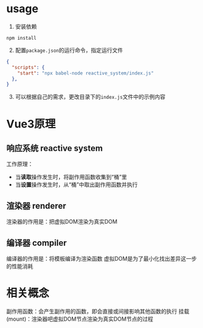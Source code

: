 # usage
1. 安装依赖
``` shell
npm install
```

2. 配置`package.json`的运行命令，指定运行文件
``` json
{
  "scripts": {
    "start": "npx babel-node reactive_system/index.js"
  },
}
```

3. 可以根据自己的需求，更改目录下的`index.js`文件中的示例内容

# Vue3原理

## 响应系统 reactive system
工作原理：
- 当**读取**操作发生时，将副作用函数收集到“桶”里
- 当**设置**操作发生时，从“桶”中取出副作用函数并执行

## 渲染器 renderer
渲染器的作用是：把虚拟DOM渲染为真实DOM

## 编译器 compiler
编译器的作用是：将模板编译为渲染函数
虚拟DOM是为了最小化找出差异这一步的性能消耗


# 相关概念
副作用函数：会产生副作用的函数，即会直接或间接影响其他函数的执行
挂载(mount)：渲染器吧虚拟DOM节点渲染为真实DOM节点的过程
